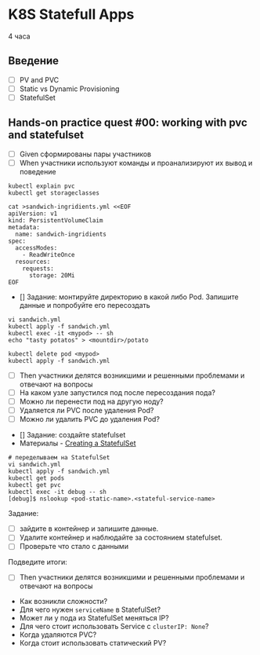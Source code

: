 K8S Statefull Apps
==================
4 часа

Введение
--------------

- [ ] PV and PVC
- [ ] Static vs Dynamic Provisioning
- [ ] StatefulSet

Hands-on practice quest #00: working with pvc and statefulset
-------------------------------------------------------------

- [ ] Given сформированы пары участников
- [ ] When участники используют команды и проанализируют их вывод и поведение

```shell script
kubectl explain pvc
kubectl get storageclasses

cat >sandwich-ingridients.yml <<EOF
apiVersion: v1
kind: PersistentVolumeClaim
metadata:
  name: sandwich-ingridients
spec:
  accessModes:
    - ReadWriteOnce
  resources:
    requests:
      storage: 20Mi
EOF
```

- [] Задание: монтируйте директорию в какой либо Pod. Запишите данные и попробуйте его пересоздать

```shell
vi sandwich.yml
kubectl apply -f sandwich.yml
kubectl exec -it <mypod> -- sh
echo "tasty potatos" > <mountdir>/potato

kubectl delete pod <mypod>
kubectl apply -f sandwich.yml
```

- [ ] Then участники делятся возникшими и решенными проблемами и отвечают на вопросы
- [ ] На каком узле запустился под после пересоздания пода?
- [ ] Можно ли перенести под на другую ноду?
- [ ] Удаляется ли PVC после удаления Pod?
- [ ] Можно ли удалить PVC до удаления Pod?

- [] Задание: создайте statefulset
- Материалы - [Creating a StatefulSet](https://kubernetes.io/docs/tutorials/stateful-application/basic-stateful-set/#creating-a-statefulset)


```shell
# переделываем на StatefulSet
vi sandwich.yml
kubectl apply -f sandwich.yml
kubectl get pods
kubectl get pvc
kubectl exec -it debug -- sh
[debug]$ nslookup <pod-static-name>.<stateful-service-name>
```

Задание:
- [ ] зайдите в контейнер и запишите данные. 
- [ ] Удалите контейнер и наблюдайте за состоянием statefulset. 
- [ ] Проверьте что стало с данными

Подведите итоги:
- [ ] Then участники делятся возникшими и решенными проблемами и отвечают на вопросы
- Как возникли сложности?
- Для чего нужен `serviceName` в StatefulSet?
- Может ли у пода из StatefulSet меняться IP?
- Для чего стоит использовать Service с `clusterIP: None`?
- Когда удаляются PVC?
- Когда стоит использовать статический PV?